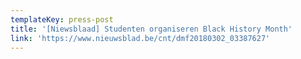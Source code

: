 ```yaml
---
templateKey: press-post
title: '[Niewsblaad] Studenten organiseren Black History Month'
link: 'https://www.nieuwsblad.be/cnt/dmf20180302_03387627'
---
```


